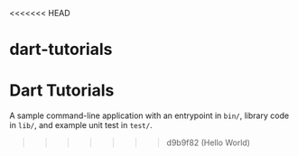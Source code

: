 <<<<<<< HEAD
# dart-tutorials
Dart Tutorials
=======
A sample command-line application with an entrypoint in `bin/`, library code
in `lib/`, and example unit test in `test/`.
>>>>>>> d9b9f82 (Hello World)
